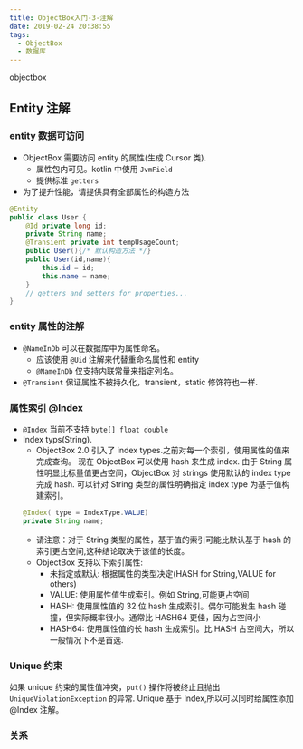 ```yaml
---
title: ObjectBox入门-3-注解
date: 2019-02-24 20:38:55
tags:
  - ObjectBox
  - 数据库
---
```

objectbox

<!-- more -->
## Entity 注解

### entity 数据可访问

- ObjectBox 需要访问 entity 的属性(生成 Cursor 类).
  - 属性包内可见。kotlin 中使用 `JvmField`
  - 提供标准 `getters`
- 为了提升性能，请提供具有全部属性的构造方法

```java
@Entity
public class User {
    @Id private long id;
    private String name;
    @Transient private int tempUsageCount;
    public User(){/* 默认构造方法 */}
    public User(id,name){
        this.id = id;
        this.name = name;
    }
    // getters and setters for properties...
}
```

### entity 属性的注解

- `@NameInDb` 可以在数据库中为属性命名。
  - 应该使用 `@Uid` 注解来代替重命名属性和 entity
  - `@NameInDb` 仅支持内联常量来指定列名。
- `@Transient` 保证属性不被持久化，transient，static 修饰符也一样.

### 属性索引 @Index

- `@Index` 当前不支持 `byte[] float double`
- Index typs(String).
  - ObjectBox 2.0 引入了 index types.之前对每一个索引，使用属性的值来完成查询。
    现在 ObjectBox 可以使用 hash 来生成 index.
    由于 String 属性明显比标量值更占空间，ObjectBox 对 strings 使用默认的 index type 完成 hash.
    可以针对 String 类型的属性明确指定 index type 为基于值构建索引。
  ```java
  @Index( type = IndexType.VALUE)
  private String name;
  ```
  - 请注意：对于 String 类型的属性，基于值的索引可能比默认基于 hash 的索引更占空间,这种结论取决于该值的长度。
  - ObjectBox 支持以下索引属性:
    - 未指定或默认: 根据属性的类型决定(HASH for String,VALUE for others)
    - VALUE: 使用属性值生成索引。例如 String,可能更占空间
    - HASH: 使用属性值的 32 位 hash 生成索引。偶尔可能发生 hash 碰撞，但实际概率很小。通常比 HASH64 更佳，因为占空间小
    - HASH64: 使用属性值的长 hash 生成索引。比 HASH 占空间大，所以一般情况下不是首选.

### Unique 约束

如果 unique 约束的属性值冲突，`put()` 操作将被终止且抛出 `UniqueViolationException` 的异常.
Unique 基于 Index,所以可以同时给属性添加 @Index 注解。

### 关系
